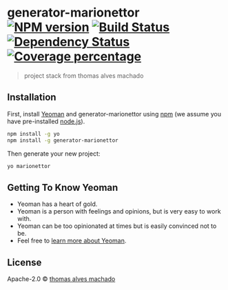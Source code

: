 # generator-marionettor [![NPM version][npm-image]][npm-url] [![Build Status][travis-image]][travis-url] [![Dependency Status][daviddm-image]][daviddm-url] [![Coverage percentage][coveralls-image]][coveralls-url]
> project stack from thomas alves machado

## Installation

First, install [Yeoman](http://yeoman.io) and generator-marionettor using [npm](https://www.npmjs.com/) (we assume you have pre-installed [node.js](https://nodejs.org/)).

```bash
npm install -g yo
npm install -g generator-marionettor
```

Then generate your new project:

```bash
yo marionettor
```

## Getting To Know Yeoman

 * Yeoman has a heart of gold.
 * Yeoman is a person with feelings and opinions, but is very easy to work with.
 * Yeoman can be too opinionated at times but is easily convinced not to be.
 * Feel free to [learn more about Yeoman](http://yeoman.io/).

## License

Apache-2.0 © [thomas alves machado]()


[npm-image]: https://badge.fury.io/js/generator-marionettor.svg
[npm-url]: https://npmjs.org/package/generator-marionettor
[travis-image]: https://travis-ci.org/talvesmachado/generator-marionettor.svg?branch=master
[travis-url]: https://travis-ci.org/talvesmachado/generator-marionettor
[daviddm-image]: https://david-dm.org/talvesmachado/generator-marionettor.svg?theme=shields.io
[daviddm-url]: https://david-dm.org/talvesmachado/generator-marionettor
[coveralls-image]: https://coveralls.io/repos/talvesmachado/generator-marionettor/badge.svg
[coveralls-url]: https://coveralls.io/r/talvesmachado/generator-marionettor
